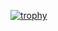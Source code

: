 [![trophy](https://github-profile-trophy.vercel.app/?username=laenNoCode&title=Stars,Followers,Commits,Repositories,MultipleLang,PullRequest&theme=onedark)](https://github.com/ryo-ma/github-profile-trophy)

